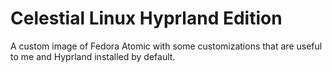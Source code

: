 # Celestial Linux Hyprland Edition

A custom image of Fedora Atomic with some customizations that are useful to me and Hyprland installed by default.